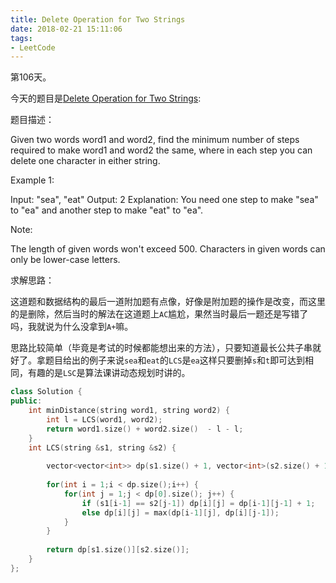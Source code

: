 ```yaml
---
title: Delete Operation for Two Strings
date: 2018-02-21 15:11:06
tags:
- LeetCode
---
```


第106天。

今天的题目是[Delete Operation for Two Strings](https://leetcode.com/problems/delete-operation-for-two-strings/description/):

题目描述：


Given two words word1 and word2, find the minimum number of steps required to make word1 and word2 the same, where in each step you can delete one character in either string.


Example 1:

Input: "sea", "eat"
Output: 2
Explanation: You need one step to make "sea" to "ea" and another step to make "eat" to "ea".



Note:

The length of given words won't exceed 500.
Characters in given words can only be lower-case letters.



求解思路：

这道题和数据结构的最后一道附加题有点像，好像是附加题的操作是改变，而这里的是删除，然后当时的解法在这道题上`AC`尴尬，果然当时最后一题还是写错了吗，我就说为什么没拿到`A+`嘛。

思路比较简单（毕竟是考试的时候都能想出来的方法），只要知道最长公共子串就好了。拿题目给出的例子来说`sea`和`eat`的`LCS`是`ea`这样只要删掉`s`和`t`即可达到相同，有趣的是`LSC`是算法课讲动态规划时讲的。


```cpp
class Solution {
public:
    int minDistance(string word1, string word2) {
        int l = LCS(word1, word2);
        return word1.size() + word2.size()  - l - l;
    }
    int LCS(string &s1, string &s2) {
        
        vector<vector<int>> dp(s1.size() + 1, vector<int>(s2.size() + 1, 0));
        
        for(int i = 1;i < dp.size();i++) {
            for(int j = 1;j < dp[0].size(); j++) {
                if (s1[i-1] == s2[j-1]) dp[i][j] = dp[i-1][j-1] + 1;
                else dp[i][j] = max(dp[i-1][j], dp[i][j-1]);
            }
        }
        
        return dp[s1.size()][s2.size()];
    }
};
```

